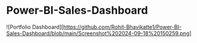 # Power-BI-Sales-Dashboard

![Portfolio Dashboard][https://github.com/Rohit-Bhavikatte1/Power-BI-Sales-Dashboard/blob/main/Screenshot%202024-09-18%20150259.png]
